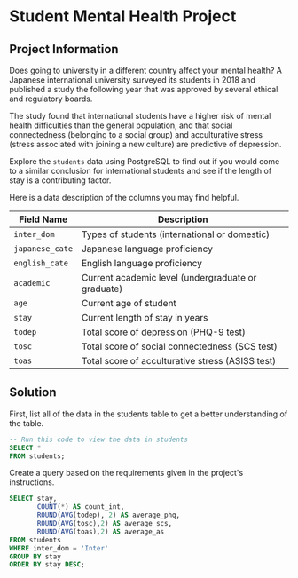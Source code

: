 # Student Mental Health Project

## Project Information

Does going to university in a different country affect your mental health? A Japanese international university surveyed its students in 2018 and published a study the following year that was approved by several ethical and regulatory boards.

The study found that international students have a higher risk of mental health difficulties than the general population, and that social connectedness (belonging to a social group) and acculturative stress (stress associated with joining a new culture) are predictive of depression.

Explore the `students` data using PostgreSQL to find out if you would come to a similar conclusion for international students and see if the length of stay is a contributing factor.

Here is a data description of the columns you may find helpful.

| Field Name      | Description                                        |
| --------------- | -------------------------------------------------- |
| `inter_dom`     | Types of students (international or domestic)      |
| `japanese_cate` | Japanese language proficiency                      |
| `english_cate`  | English language proficiency                       |
| `academic`      | Current academic level (undergraduate or graduate) |
| `age`           | Current age of student                             |
| `stay`          | Current length of stay in years                    |
| `todep`         | Total score of depression (PHQ-9 test)             |
| `tosc`          | Total score of social connectedness (SCS test)     |
| `toas`          | Total score of acculturative stress (ASISS test)   |

## Solution

First, list all of the data in the students table to get a better understanding of the table.

```sql
-- Run this code to view the data in students
SELECT * 
FROM students;
```

Create a query based on the requirements given in the project's instructions.

```sql
SELECT stay, 
       COUNT(*) AS count_int, 
       ROUND(AVG(todep), 2) AS average_phq,
       ROUND(AVG(tosc),2) AS average_scs, 
       ROUND(AVG(toas),2) AS average_as
FROM students
WHERE inter_dom = 'Inter'
GROUP BY stay
ORDER BY stay DESC;
```


